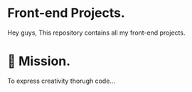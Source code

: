 # Front-end Projects.

Hey guys, This repository contains all my front-end projects.


# 🚀 Mission.
To express creativity thorugh code...


